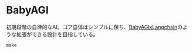 # BabyAGI

初期段階の自律的なAI。コア自体はシンプルに保ち、[BabyAGIxLangchain](https://github.com/linuxandchill/BabyAGIxLangchain)のような拡張ができる設計を目指している。

```shell
make
```

